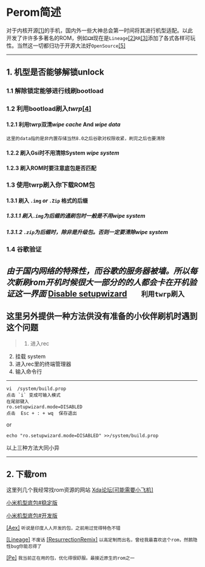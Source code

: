 # Perom简述



对于内核开源[[1]](https://baike.baidu.com/item/%E5%BC%80%E6%BA%90%E6%93%8D%E4%BD%9C%E7%B3%BB%E7%BB%9F/4581071)的手机，国内外一些大神总会第一时间将其进行机型适配。以此开发了许许多多著名的ROM，例如~~`CM`~~现在是`Lineage`[[2]](https://www.lineageos.org/)`RR`[[3]](https://www.resurrectionremix.com/)添加了各式各样可玩性。当然这一切都归功于开源大法好`OpenSource`[[5]](https://www.google.com/search?source=hp&ei=5PazXNuIEMaHr7wPtOKC-AY&q=open+source&oq=opensou&gs_l=mobile-gws-wiz-hp.1.0.0i10l8.2920.5917..7454...0.0..0.367.550.0j1j0j1......0....1.......2..41j0.ek1BQ9GsYSo)
<!--more-->
---
## 1. 机型是否能够解锁unlock
### 1.1 解除锁定能够进行线刷bootload
### 1.2 利用bootload刷入*twrp*[[4]](https://twrp.me/)
#### 1.2.1 利用twrp双清*wipe cache*  And  *wipe data* 
`这里的data指的是非内置存储当然8.0之后谷歌对权限收紧，刷完之后也要清除`
#### 1.2.2 刷入Gsi时不用清除System *wipe system*
#### 1.2.3 刷入ROM时要注意底包是否匹配
### 1.3 使用twrp刷入你下载ROM包
#### 1.3.1 刷入 `.img`  *or* `.Zip` 格式的后缀
##### 1.3.1.1 刷入`.img`为后缀的通刷包时一般是不用*wipe system*
##### 1.3.1.2 `.zip`为后缀时，除非是升级包。否则一定要清除*wipe system*
### 1.4 谷歌验证
*由于国内网络的特殊性，而谷歌的服务器被墙。所以每次新刷rom开机时候很大一部分的的人都会卡在开机验证这一界面*
[Disable setupwizard](http://t.cn/EXfV6d5)   `   利用twrp刷入`
---






这里另外提供一种方法供没有准备的小伙伴刷机时遇到这个问题
---
> 1. 进入rec
2. 挂载 system
3. 进入rec里的终端管理器
4. 输入命令行
---




```
vi  /system/build.prop
点击 `i` 变成可输入模式
在尾部键入
ro.setupwizard.mode=DISABLED
点击  Esc + : + wq  保存退出
```
or

```
echo "ro.setupwizard.mode=DISABLED" >>/system/build.prop

```

以上三种方法大同小异

---

## 2. 下载rom
这里列几个我经常找rom资源的网站
[Xda论坛](https://forum.xda-developers.com/)[[可能需要小飞机]]()

[小米机型底包#稳定版](https://xiaomifirmwareupdater.com/#stable)

[小米机型底包#开发版](https://xiaomifirmwareupdater.com/#weekly)

[[Aex]](https://downloads.aospextended.com/) `听说是印度人人开发的包，之前用过觉得特色不错`

[[Lineage]](https://download.lineageos.org/) `不废话`
[[ResurrectionRemix]](https://get.resurrectionremix.com/) `以高定制而出名，曾经我最喜欢这个rom，然鹅隐性bug你能忍得了`

[[Pe]](https://download.pixelexperience.org/)  `我当前正在用的包，优化得很舒服。最接近原生的rom之一`

